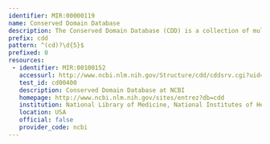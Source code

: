 ```yaml
---
identifier: MIR:00000119
name: Conserved Domain Database
description: The Conserved Domain Database (CDD) is a collection of multiple sequence alignments and derived database search models, which represent protein domains conserved in molecular evolution.
prefix: cdd
pattern: ^(cd)?\d{5}$
prefixed: 0
resources:
 - identifier: MIR:00100152
   accessurl: http://www.ncbi.nlm.nih.gov/Structure/cdd/cddsrv.cgi?uid=${id}
   test_id: cd00400
   description: Conserved Domain Database at NCBI
   homepage: http://www.ncbi.nlm.nih.gov/sites/entrez?db=cdd
   institution: National Library of Medicine, National Institutes of Health, Maryland
   location: USA
   official: false
   provider_code: ncbi
---
```

